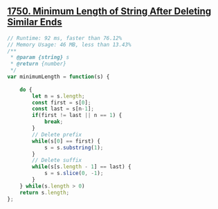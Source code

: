 ## [1750. Minimum Length of String After Deleting Similar Ends](https://leetcode.com/problems/merge-sorted-array/)
```javascript
// Runtime: 92 ms, faster than 76.12%
// Memory Usage: 46 MB, less than 13.43%
/**
 * @param {string} s
 * @return {number}
 */
var minimumLength = function(s) {
    
    do {
        let n = s.length;
        const first = s[0];
        const last = s[n-1];
        if(first != last || n == 1) {
            break;
        }
        // Delete prefix
        while(s[0] == first) {
            s = s.substring(1);
        }
        // Delete suffix
        while(s[s.length - 1] == last) {
            s = s.slice(0, -1);
        }
    } while(s.length > 0)
    return s.length;
};
```

